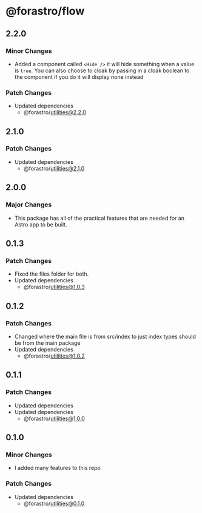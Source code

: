 # @forastro/flow

## 2.2.0

### Minor Changes

- Added a component called `<Hide />` it will hide something when a value is `true`.
  You can also choose to cloak by passing in a cloak boolean to the component if you do it will display none instead

### Patch Changes

- Updated dependencies
  - @forastro/utilities@2.2.0

## 2.1.0

### Patch Changes

- Updated dependencies
  - @forastro/utilities@2.1.0

## 2.0.0

### Major Changes

- This package has all of the practical features that are needed for an Astro app to be built.

## 0.1.3

### Patch Changes

- Fixed the files folder for both.
- Updated dependencies
  - @forastro/utilities@1.0.3

## 0.1.2

### Patch Changes

- Changed where the main file is from src/index to just index types should be from the main package
- Updated dependencies
  - @forastro/utilities@1.0.2

## 0.1.1

### Patch Changes

- Updated dependencies
- Updated dependencies
  - @forastro/utilities@1.0.0

## 0.1.0

### Minor Changes

- I added many features to this repo

### Patch Changes

- Updated dependencies
  - @forastro/utilities@0.1.0
